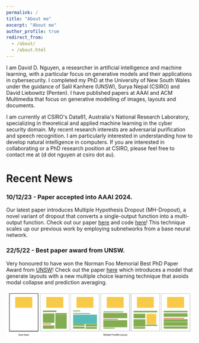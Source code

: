 ```yaml
---
permalink: /
title: "About me"
excerpt: "About me"
author_profile: true
redirect_from: 
  - /about/
  - /about.html
---
```


I am David D. Nguyen, a researcher in artificial intelligence and machine learning, with a particular focus on generative models and their applications in cybersecurity. 
I completed my PhD at the University of New South Wales under the guidance of Salil Kanhere (UNSW), Surya Nepal (CSIRO) and David Liebowitz (Penten).
I have published papers at AAAI and ACM Multimedia that focus on generative modelling of images, layouts and documents.

I am currently at CSIRO's Data61, Australia's National Research Laboratory, specializing in theoretical and applied machine learning in the cyber security domain. 
My recent research interests are adversarial purification and speech recognition. 
I am particularly interested in understanding how to develop natural intelligence in computers. 
If you are interested in collaborating or a PhD research position at CSIRO, please feel free to contact me at (d dot nguyen at csiro dot au).

Recent News
======

### 10/12/23 - Paper accepted into AAAI 2024.
Our latest paper introduces Multiple Hypothesis Dropout (MH-Dropout), a novel variant of dropout that converts a single-output function into a multi-output function. Check out our paper [here](https://ojs.aaai.org/index.php/AAAI/article/view/29358) and code [here](https://github.com/dngu7/multiple-hypothesis-dropout)!
This technique scales up our previous work by employing subnetworks from a base neural network. 

### 22/5/22 - Best paper award from UNSW.
Very honoured to have won the Norman Foo Memorial Best PhD Paper Award from [UNSW](https://www.unsw.edu.au/engineering/our-schools/computer-science-and-engineering/student-life/prizes-awards)! 
Check out the paper [here](https://dl.acm.org/doi/10.1145/3474085.3475525) which introduces a model that generate layouts with a new multiple choice learning technique that avoids modal collapse and prediction averaging.

![layoutpreview](/images/layout_preview.png)


